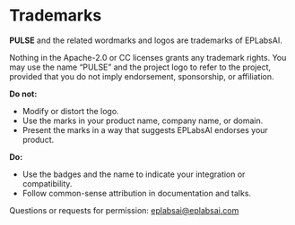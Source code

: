 # Trademarks

**PULSE** and the related wordmarks and logos are trademarks of EPLabsAI.

Nothing in the Apache-2.0 or CC licenses grants any trademark rights.
You may use the name “PULSE” and the project logo to refer to the project,
provided that you do not imply endorsement, sponsorship, or affiliation.

**Do not:**
- Modify or distort the logo.
- Use the marks in your product name, company name, or domain.
- Present the marks in a way that suggests EPLabsAI endorses your product.

**Do:**
- Use the badges and the name to indicate your integration or compatibility.
- Follow common-sense attribution in documentation and talks.

Questions or requests for permission: eplabsai@eplabsai.com
